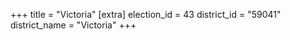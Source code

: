 +++
title = "Victoria"
[extra]
election_id = 43
district_id = "59041"
district_name = "Victoria"
+++
